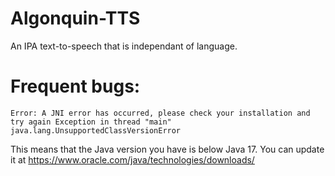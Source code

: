 # Algonquin-TTS
An IPA text-to-speech that is independant of language.

# Frequent bugs:
``Error: A JNI error has occurred, please check your installation and try again
Exception in thread "main" java.lang.UnsupportedClassVersionError``

This means that the Java version you have is below Java 17. You can update it at https://www.oracle.com/java/technologies/downloads/
